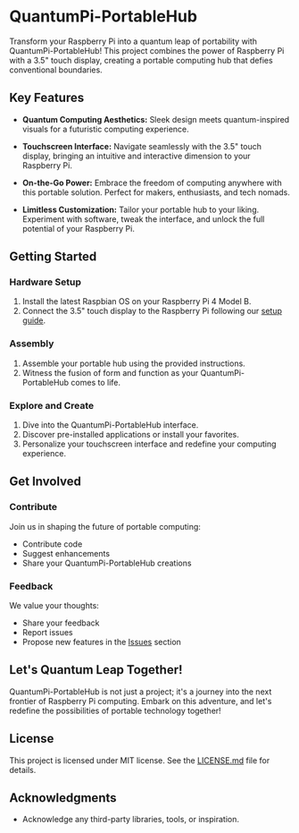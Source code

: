 # QuantumPi-PortableHub

Transform your Raspberry Pi into a quantum leap of portability with QuantumPi-PortableHub! This project combines the power of Raspberry Pi with a 3.5" touch display, creating a portable computing hub that defies conventional boundaries.

## Key Features

- **Quantum Computing Aesthetics:** Sleek design meets quantum-inspired visuals for a futuristic computing experience.

- **Touchscreen Interface:** Navigate seamlessly with the 3.5" touch display, bringing an intuitive and interactive dimension to your Raspberry Pi.

- **On-the-Go Power:** Embrace the freedom of computing anywhere with this portable solution. Perfect for makers, enthusiasts, and tech nomads.

- **Limitless Customization:** Tailor your portable hub to your liking. Experiment with software, tweak the interface, and unlock the full potential of your Raspberry Pi.

## Getting Started

### Hardware Setup

1. Install the latest Raspbian OS on your Raspberry Pi 4 Model B.
2. Connect the 3.5" touch display to the Raspberry Pi following our [setup guide](link-to-setup-guide).

### Assembly

1. Assemble your portable hub using the provided instructions.
2. Witness the fusion of form and function as your QuantumPi-PortableHub comes to life.

### Explore and Create

1. Dive into the QuantumPi-PortableHub interface.
2. Discover pre-installed applications or install your favorites.
3. Personalize your touchscreen interface and redefine your computing experience.

## Get Involved

### Contribute

Join us in shaping the future of portable computing:

- Contribute code
- Suggest enhancements
- Share your QuantumPi-PortableHub creations

### Feedback

We value your thoughts:

- Share your feedback
- Report issues
- Propose new features in the [Issues](link-to-issues) section

## Let's Quantum Leap Together!

QuantumPi-PortableHub is not just a project; it's a journey into the next frontier of Raspberry Pi computing. Embark on this adventure, and let's redefine the possibilities of portable technology together!

## License

This project is licensed under MIT license. See the [LICENSE.md](link-to-license-file) file for details.

## Acknowledgments

- Acknowledge any third-party libraries, tools, or inspiration.
